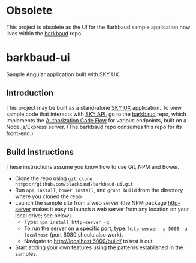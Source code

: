 # Obsolete

This project is obsolete as the UI for the Barkbaud sample application now lives within the [barkbaud](https://github.com/blackbaud/barkbaud) repo.

# barkbaud-ui

Sample Angular application built with SKY UX.

## Introduction

This project may be built as a stand-alone [SKY UX](http://skyux.developer.blackbaud.com/) application. To view sample code that interacts with [SKY API](https://developer.sky.blackbaud.com/), go to the [barkbaud](https://github.com/blackbaud/barkbaud) repo, which implements the [Authorization Code Flow](https://apidocs.sky.blackbaud.com/docs/authorization/auth-code-flow/) for various endpoints, built on a Node.js/Express server. (The barkbaud repo consumes this repo for its front-end.)

## Build instructions

These instructions assume you know how to use Git, NPM and Bower.

- Clone the repo using `git clone https://github.com/blackbaud/barkbaud-ui.git`
- Run `npm install`, `bower install`, and `grunt build` from the directory where you cloned the repo
- Launch the sample site from a web server (the NPM package [http-server](https://www.npmjs.com/package/http-server) makes it easy to launch a web server from any location on your local drive; see below).
    - Type: `npm install http-server -g`.
    - To run the server on a specific port, type: `http-server -p 5000 -a localhost` (port 8080 should also work).
    - Navigate to [http://localhost:5000/build/](http://localhost:5000/build/) to test it out.
- Start adding your own features using the patterns established in the samples.
